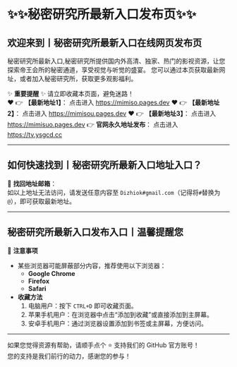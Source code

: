 # :sparkles::sparkles:秘密研究所最新入口发布页:sparkles::sparkles:

## 欢迎来到丨**秘密研究所最新入口在线网页发布页**

秘密研究所最新入口,秘密研究所提供国内外高清、独家、热门的影视资源，让您探索帝王会所的秘密通道，享受视觉与听觉的盛宴。 您可以通过本页获取最新网址，或者加入秘密研究所，获取更多观影福利。

✨ **重要提醒** ✨ 请立即收藏本页面，避免迷路！  
❤️ 👉 **【最新地址1】**： 点击进入 https://mimiso.pages.dev
❤️ 👉 **【最新地址2】**： 点击进入 https://mimisou.pages.dev
❤️ 👉 **【最新地址3】**： 点击进入 https://mimisuo.pages.dev
👉 **官网永久地址发布**： 点击进入 https://tv.ysgcd.cc

---

## **如何快速找到丨秘密研究所最新入口地址入口？**

📧 **找回地址邮箱**：  
如以上地址无法访问，请发送任意内容至 ` Dizhiok#gmail.com `（记得将`#`替换为`@`），即可获取最新地址。

---

## **秘密研究所最新入口发布入口丨温馨提醒您**

📌 **注意事项**  
- 某些浏览器可能屏蔽部分内容，推荐使用以下浏览器：  
  - **Google Chrome**  
  - **Firefox**  
  - **Safari**  
- **收藏方法**  
  1. 电脑用户：按下 `CTRL+D` 即可收藏页面。  
  2. 苹果手机用户：在浏览器中点击“添加到收藏”或直接添加到主屏幕。  
  3. 安卓手机用户：通过浏览器设置添加到书签或主屏幕，方便访问。

---

如果您觉得资源有帮助，请顺手点个 ⭐️ 支持我们的 GitHub 官方账号！  
您的支持是我们前行的动力，感谢您的参与！
